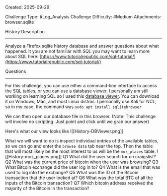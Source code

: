 Created: 2025-09-29

Challenge Type: #Log_Analysis 
Challenge Difficulty: #Medium
Attachments: browser.sqlite

History
Description
***
Analyze a Firefox sqlite history database and answer questions about what happened. It you are not familiar with SQL you may want to learn more about SQL here: [https://www.tutorialrepublic.com/sql-tutorial/](https://www.tutorialrepublic.com/sql-tutorial/)

Questions
***
For this challenge, you can use either a command-line interface to access the SQL tables, or you can use a database viewer. I personally am still working on learning SQL so I used this [database viewer](https://sqlitebrowser.org/). You can download it on Windows, Mac, and most Linux distros. I personally use Kali for NCL, so in my case, the command was
`sudo apt install sqlitebrowser`

We can then open our database file in this browser. (Note: This challenge will involve no scripting. Just point and click until we grab our answer)

Here's what our view looks like
![[History-DBViewer.png]]

What we will want to do is inspect individual entries of the available tables, so we can go and enter the `browse data` tab near the top. Then the table that will most likely be the most interest to us will be the `moz_places` table.
![[History-moz_places.png]]
Q1
What did the user search for on craigslist?
Q2
What was the current price of bitcoin when the user was browsing?
Q3 
What Bitcoin exchange did the user log in to?
Q4
What is the email that was used to log into the exchange?
Q5 
What was the ID of the Bitcoin transaction that the user looked at?
Q6
What was the total BTC of all the inputs of the Bitcoin transaction?
Q7 
Which bitcoin address received the majority of the Bitcoin in the transaction?